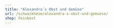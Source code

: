 ```yaml
---
title: "Alexandra´s Obst und Gemüse"
url: /schwaikheim/alexandra-s-obst-und-gemuese/
shop: Feinkost
---
```

